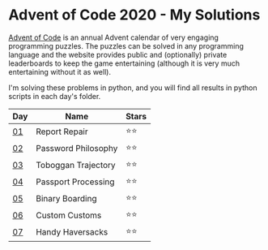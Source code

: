# Advent of Code 2020 - My Solutions

[Advent of Code](https://adventofcode.com/) is an annual Advent calendar of very engaging programming puzzles. The puzzles can be solved in any programming language and the website provides public and (optionally) private leaderboards to keep the game entertaining (although it is very much entertaining without it as well).

I'm solving these problems in python, and you will find all results in python scripts in each day's folder.

| Day | Name | Stars |
|-----|--------|-------|
| [01](https://adventofcode.com/2020/day/1) | Report Repair | ⭐⭐ |
| [02](https://adventofcode.com/2020/day/2) | Password Philosophy | ⭐⭐ |
| [03](https://adventofcode.com/2020/day/3) | Toboggan Trajectory | ⭐⭐ |
| [04](https://adventofcode.com/2020/day/4) | Passport Processing | ⭐⭐ |
| [05](https://adventofcode.com/2020/day/5) | Binary Boarding | ⭐⭐ |
| [06](https://adventofcode.com/2020/day/6) | Custom Customs | ⭐⭐ |
| [07](https://adventofcode.com/2020/day/7) | Handy Haversacks | ⭐⭐ |
